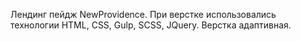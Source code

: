 Лендинг пейдж NewProvidence. 
При верстке использовались технологии HTML, CSS, Gulp, SCSS, JQuery. Верстка адаптивная.
